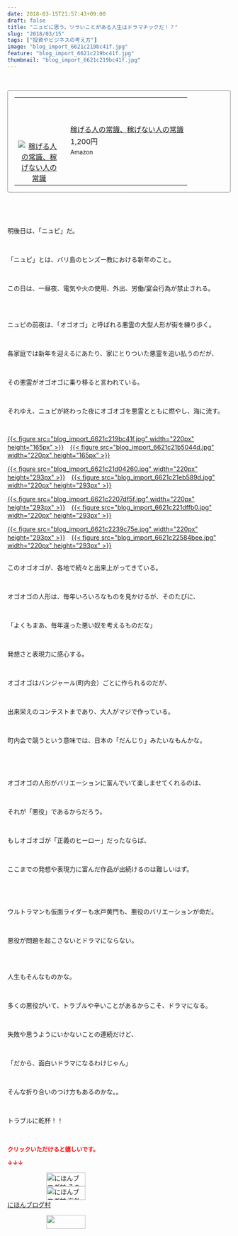 ```yaml
---
date: 2018-03-15T21:57:43+09:00
draft: false
title: "ニュピに思う。ツラいことがある人生はドラマチックだ！？"
slug: "2018/03/15"
tags: ["投資やビジネスの考え方"]
image: "blog_import_6621c219bc41f.jpg"
feature: "blog_import_6621c219bc41f.jpg"
thumbnail: "blog_import_6621c219bc41f.jpg"
---
```

<p> </p><div contenteditable="false" style="padding: 15px; border-radius: 4px; border: 1px dotted currentColor; border-image: none;"><table border="0" cellpadding="0" cellspacing="0" style="margin: 0px; table-layout: fixed;" width="100%">	<tbody width="100%">		<tr>			<td aligin="center" style="vertical-align: middle;" width="95"><span style="text-align: center; display: block;"><a alt0="BlogAffiliate" href="affiliate.do?affiliateId=37079687" rel="nofollow" target="_blank"><img alt="稼げる人の常識、稼げない人の常識" border="0" data-img="affiliate" src="data:image/svg+xml;charset=utf-8,%3Csvg%20xmlns%3D%22http%3A%2F%2Fwww.w3.org%2F2000%2Fsvg%22%20title%3D%22Placeholder%20for%20Images%22%20role%3D%22presentation%22%20viewBox%3D%220%200%201%201%22%20%2F%3E" style="margin: 0px; vertical-align: middle; max-width: 95px;" data-src="https://images-fe.ssl-images-amazon.com/images/I/51Ft8zEBpkL._SL160_.jpg"/><noscript><img alt="稼げる人の常識、稼げない人の常識" border="0" data-img="affiliate" src="https://images-fe.ssl-images-amazon.com/images/I/51Ft8zEBpkL._SL160_.jpg" style="margin: 0px; vertical-align: middle; max-width: 95px;"></noscript></a></span></td>			<td style="line-height: 1.5; padding-left: 15px; vertical-align: middle;"><a alt0="BlogAffiliate" href="affiliate.do?affiliateId=37079687" rel="nofollow" target="_blank">稼げる人の常識、稼げない人の常識</a>			<div style="padding: 3px 0px;">1,200円</div>			<div style="font-size: 0.83em;">Amazon</div></td>		</tr>	</tbody></table></div><p> </p><p> </p><p>明後日は、「ニュピ」だ。</p><p> </p><p>「ニュピ」とは、バリ島のヒンズー教における新年のこと。</p><p> </p><p>この日は、一昼夜、電気や火の使用、外出、労働/宴会行為が禁止される。</p><p> </p><p><br/>ニュピの前夜は、「オゴオゴ」と呼ばれる悪霊の大型人形が街を練り歩く。</p><p> </p><p>各家庭では新年を迎えるにあたり、家にとりついた悪霊を追い払うのだが、</p><p> </p><p>その悪霊がオゴオゴに乗り移ると言われている。</p><p> </p><p>それゆえ、ニュピが終わった夜にオゴオゴを悪霊とともに燃やし、海に流す。</p><p> </p><p><a href="blog_import_6621c219bc41f.jpg">{{< figure src="blog_import_6621c219bc41f.jpg" width="220px" height="165px" >}}</a>　<a href="blog_import_6621c21b5044d.jpg">{{< figure src="blog_import_6621c21b5044d.jpg" width="220px" height="165px" >}}</a></p><p><a href="blog_import_6621c21d04260.jpg">{{< figure src="blog_import_6621c21d04260.jpg" width="220px" height="293px" >}}</a>　<a href="blog_import_6621c21eb589d.jpg">{{< figure src="blog_import_6621c21eb589d.jpg" width="220px" height="293px" >}}</a></p><p><a href="blog_import_6621c2207df5f.jpg">{{< figure src="blog_import_6621c2207df5f.jpg" width="220px" height="293px" >}}</a>　<a href="blog_import_6621c221dffb0.jpg">{{< figure src="blog_import_6621c221dffb0.jpg" width="220px" height="293px" >}}</a></p><p><a href="blog_import_6621c2239c75e.jpg">{{< figure src="blog_import_6621c2239c75e.jpg" width="220px" height="293px" >}}</a>　<a href="blog_import_6621c22584bee.jpg">{{< figure src="blog_import_6621c22584bee.jpg" width="220px" height="293px" >}}</a></p><p><br/>このオゴオゴが、各地で続々と出来上がってきている。</p><p> </p><p>オゴオゴの人形は、毎年いろいろなものを見かけるが、そのたびに、</p><p> </p><p>「よくもまあ、毎年違った悪い奴を考えるものだな」</p><p> </p><p>発想さと表現力に感心する。</p><p> </p><p>オゴオゴはバンジャール(町内会）ごとに作られるのだが、</p><p> </p><p>出来栄えのコンテストまであり、大人がマジで作っている。</p><p> </p><p>町内会で競うという意味では、日本の「だんじり」みたいなもんかな。</p><p> </p><p> </p><p>オゴオゴの人形がバリエーションに富んでいて楽しませてくれるのは、</p><p> </p><p>それが「悪役」であるからだろう。</p><p> </p><p>もしオゴオゴが「正義のヒーロー」だったならば、</p><p> </p><p>ここまでの発想や表現力に富んだ作品が出続けるのは難しいはず。</p><p> </p><p> </p><p>ウルトラマンも仮面ライダーも水戸黄門も、悪役のバリエーションが命だ。</p><p> </p><p>悪役が問題を起こさないとドラマにならない。</p><p> </p><p><br/>人生もそんなものかな。</p><p> </p><p>多くの悪役がいて、トラブルや辛いことがあるからこそ、ドラマになる。</p><p> </p><p>失敗や思うようにいかないことの連続だけど、</p><p> </p><p>「だから、面白いドラマになるわけじゃん」</p><p> </p><p>そんな折り合いのつけ方もあるのかな。。</p><p> </p><p>トラブルに乾杯！！</p><p> </p><p><font color="#ff0000" size="2"><strong>クリックいただけると嬉しいです。</strong></font></p><p><font color="#ff0000" size="2"><strong>↓↓↓</strong></font></p><p><a href="ranking.html?p_cid=01260127" id="&amp;blogmura_banner" target="_blank"><img alt="にほんブログ村 その他生活ブログ 不動産投資へ" border="0" height="31" src="data:image/svg+xml;charset=utf-8,%3Csvg%20xmlns%3D%22http%3A%2F%2Fwww.w3.org%2F2000%2Fsvg%22%20title%3D%22Placeholder%20for%20Images%22%20role%3D%22presentation%22%20viewBox%3D%220%200%2088%2031%22%20%2F%3E" width="88" data-src="https://img-proxy.blog-video.jp/images?url=http%3A%2F%2Flife.blogmura.com%2Fhudousantoushi%2Fimg%2Fhudousantoushi88_31.gif" style="aspect-ratio: auto 88 / 31;"/><noscript><img alt="にほんブログ村 その他生活ブログ 不動産投資へ" border="0" height="31" src="https://img-proxy.blog-video.jp/images?url=http%3A%2F%2Flife.blogmura.com%2Fhudousantoushi%2Fimg%2Fhudousantoushi88_31.gif" width="88"></noscript></a><br/><a href="ranking.html?p_cid=01260127" target="_blank"><img alt="にほんブログ村 海外生活ブログ バリ島情報へ" border="0" height="31" src="data:image/svg+xml;charset=utf-8,%3Csvg%20xmlns%3D%22http%3A%2F%2Fwww.w3.org%2F2000%2Fsvg%22%20title%3D%22Placeholder%20for%20Images%22%20role%3D%22presentation%22%20viewBox%3D%220%200%2088%2031%22%20%2F%3E" width="88" data-src="https://img-proxy.blog-video.jp/images?url=http%3A%2F%2Foverseas.blogmura.com%2Fbali%2Fimg%2Fbali88_31.gif" style="aspect-ratio: auto 88 / 31;"/><noscript><img alt="にほんブログ村 海外生活ブログ バリ島情報へ" border="0" height="31" src="https://img-proxy.blog-video.jp/images?url=http%3A%2F%2Foverseas.blogmura.com%2Fbali%2Fimg%2Fbali88_31.gif" width="88"></noscript></a><br/><a href="ranking.html?p_cid=01260127" target="_blank">にほんブログ村</a></p><p><a href="link.php?1804582" title="人気ブログランキングへ"><img border="0" height="31" src="data:image/svg+xml;charset=utf-8,%3Csvg%20xmlns%3D%22http%3A%2F%2Fwww.w3.org%2F2000%2Fsvg%22%20title%3D%22Placeholder%20for%20Images%22%20role%3D%22presentation%22%20viewBox%3D%220%200%2088%2031%22%20%2F%3E" width="88" data-src="https://blog.with2.net/img/banner/banner_22.gif" style="aspect-ratio: auto 88 / 31;"/><noscript><img border="0" height="31" src="https://blog.with2.net/img/banner/banner_22.gif" width="88"></noscript></a></p><p> </p>

